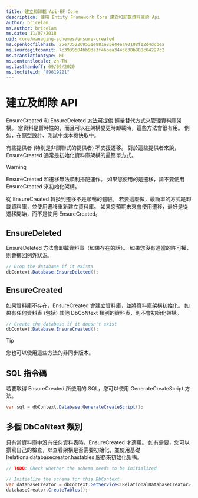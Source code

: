 ```yaml
---
title: 建立和卸載 Api-EF Core
description: 使用 Entity Framework Core 建立和卸載資料庫的 Api
author: bricelam
ms.author: bricelam
ms.date: 11/07/2018
uid: core/managing-schemas/ensure-created
ms.openlocfilehash: 25e7352269531e881e83e44ea90108f12d4dcbea
ms.sourcegitcommit: 7c3939504bb9da3f46bea3443638b808c04227c2
ms.translationtype: MT
ms.contentlocale: zh-TW
ms.lasthandoff: 09/09/2020
ms.locfileid: "89619221"
---
```

# <a name="create-and-drop-apis"></a>建立及卸除 API

EnsureCreated 和 EnsureDeleted [方法可提供](xref:core/managing-schemas/migrations/index) 輕量替代方式來管理資料庫架構。 當資料是暫時性的，而且可以在架構變更時卸載時，這些方法會很有用。 例如，在原型設計、測試中或本機快取中。

有些提供者 (特別是非關聯式的提供者) 不支援遷移。 對於這些提供者來說，EnsureCreated 通常是初始化資料庫架構的最簡單方式。

> [!WARNING]
> EnsureCreated 和遷移無法順利搭配運作。 如果您使用的是遷移，請不要使用 EnsureCreated 來初始化架構。

從 EnsureCreated 轉換到遷移不是順暢的體驗。 若要這麼做，最簡單的方式是卸載資料庫，並使用遷移重新建立資料庫。 如果您預期未來會使用遷移，最好是從遷移開始，而不是使用 EnsureCreated。

## <a name="ensuredeleted"></a>EnsureDeleted

EnsureDeleted 方法會卸載資料庫（如果存在的話）。 如果您沒有適當的許可權，則會擲回例外狀況。

``` csharp
// Drop the database if it exists
dbContext.Database.EnsureDeleted();
```

## <a name="ensurecreated"></a>EnsureCreated

如果資料庫不存在，EnsureCreated 會建立資料庫，並將資料庫架構初始化。 如果有任何資料表 (包括) 其他 DbCoNtext 類別的資料表，則不會初始化架構。

``` csharp
// Create the database if it doesn't exist
dbContext.Database.EnsureCreated();
```

> [!TIP]
> 您也可以使用這些方法的非同步版本。

## <a name="sql-script"></a>SQL 指令碼

若要取得 EnsureCreated 所使用的 SQL，您可以使用 GenerateCreateScript 方法。

``` csharp
var sql = dbContext.Database.GenerateCreateScript();
```

## <a name="multiple-dbcontext-classes"></a>多個 DbCoNtext 類別

只有當資料庫中沒有任何資料表時，EnsureCreated 才適用。 如有需要，您可以撰寫自己的檢查，以查看架構是否需要初始化，並使用基礎 Irelationaldatabasecreator.hastables 服務來初始化架構。

``` csharp
// TODO: Check whether the schema needs to be initialized

// Initialize the schema for this DbContext
var databaseCreator = dbContext.GetService<IRelationalDatabaseCreator>();
databaseCreator.CreateTables();
```
